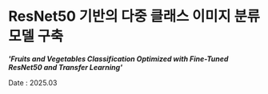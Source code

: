 # ResNet50 기반의 다중 클래스 이미지 분류 모델 구축
***'Fruits and Vegetables Classification Optimized with Fine-Tuned ResNet50 and Transfer Learning'***


Date : 2025.03

